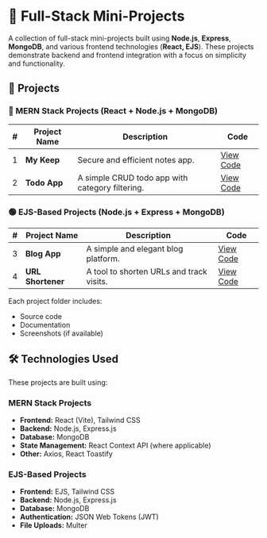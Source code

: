 # 🚀 Full-Stack Mini-Projects

A collection of full-stack mini-projects built using **Node.js**, **Express**, **MongoDB**, and various frontend technologies (**React, EJS**). These projects demonstrate backend and frontend integration with a focus on simplicity and functionality.

## 📌 Projects

### 🔷 MERN Stack Projects (React + Node.js + MongoDB)

| #   | Project Name | Description                                     | Code                    |
| --- | ------------ | ----------------------------------------------- | ----------------------- |
| 1   | **My Keep**  | Secure and efficient notes app.                 | [View Code](./my-keep)  |
| 2   | **Todo App** | A simple CRUD todo app with category filtering. | [View Code](./todo-app) |

### 🟢 EJS-Based Projects (Node.js + Express + MongoDB)

| #   | Project Name      | Description                              | Code                         |
| --- | ----------------- | ---------------------------------------- | ---------------------------- |
| 3   | **Blog App**      | A simple and elegant blog platform.      | [View Code](./blog-app)      |
| 4   | **URL Shortener** | A tool to shorten URLs and track visits. | [View Code](./url-shortener) |

Each project folder includes:

- Source code
- Documentation
- Screenshots (if available)

## 🛠️ Technologies Used

These projects are built using:

### **MERN Stack Projects**

- **Frontend:** React (Vite), Tailwind CSS
- **Backend:** Node.js, Express.js
- **Database:** MongoDB
- **State Management:** React Context API (where applicable)
- **Other:** Axios, React Toastify

### **EJS-Based Projects**

- **Frontend:** EJS, Tailwind CSS
- **Backend:** Node.js, Express.js
- **Database:** MongoDB
- **Authentication:** JSON Web Tokens (JWT)
- **File Uploads:** Multer
